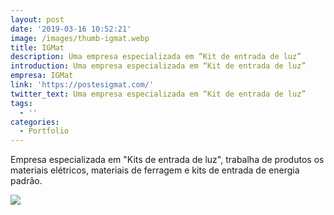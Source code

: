 ```yaml
---
layout: post
date: '2019-03-16 10:52:21'
image: /images/thumb-igmat.webp
title: IGMat
description: Uma empresa especializada em “Kit de entrada de luz”
introduction: Uma empresa especializada em “Kit de entrada de luz”
empresa: IGMat
link: 'https://postesigmat.com/'
twitter_text: Uma empresa especializada em “Kit de entrada de luz”
tags:
  - ''
categories:
  - Portfolio
---
```

Empresa especializada em "Kits de entrada de luz", trabalha de produtos os materiais elétricos, materiais de ferragem e kits de entrada de energia padrão.

![](/images/screencapture-postesigmat-2020-01-23-22_50_54.webp)
